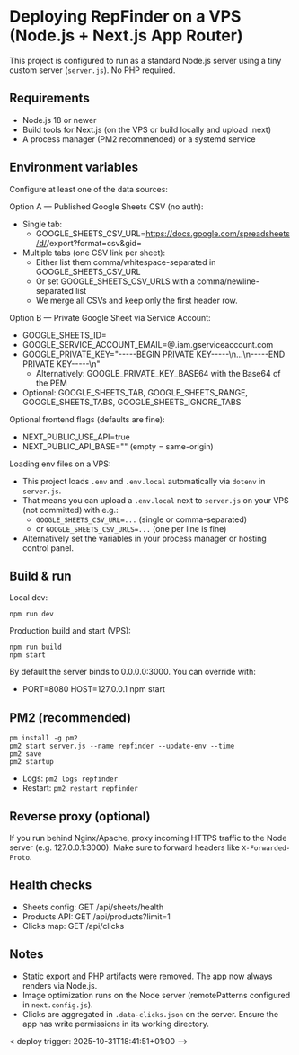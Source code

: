 # Deploying RepFinder on a VPS (Node.js + Next.js App Router)

This project is configured to run as a standard Node.js server using a tiny custom server (`server.js`). No PHP required.

## Requirements
- Node.js 18 or newer
- Build tools for Next.js (on the VPS or build locally and upload .next)
- A process manager (PM2 recommended) or a systemd service

## Environment variables
Configure at least one of the data sources:

Option A — Published Google Sheets CSV (no auth):
- Single tab:
  - GOOGLE_SHEETS_CSV_URL=https://docs.google.com/spreadsheets/d/<ID>/export?format=csv&gid=<GID>
- Multiple tabs (one CSV link per sheet):
  - Either list them comma/whitespace-separated in GOOGLE_SHEETS_CSV_URL
  - Or set GOOGLE_SHEETS_CSV_URLS with a comma/newline-separated list
  - We merge all CSVs and keep only the first header row.

Option B — Private Google Sheet via Service Account:
- GOOGLE_SHEETS_ID=<spreadsheet-id>
- GOOGLE_SERVICE_ACCOUNT_EMAIL=<name>@<project>.iam.gserviceaccount.com
- GOOGLE_PRIVATE_KEY="-----BEGIN PRIVATE KEY-----\n...\n-----END PRIVATE KEY-----\n"
  - Alternatively: GOOGLE_PRIVATE_KEY_BASE64 with the Base64 of the PEM
- Optional: GOOGLE_SHEETS_TAB, GOOGLE_SHEETS_RANGE, GOOGLE_SHEETS_TABS, GOOGLE_SHEETS_IGNORE_TABS

Optional frontend flags (defaults are fine):
- NEXT_PUBLIC_USE_API=true
- NEXT_PUBLIC_API_BASE="" (empty = same-origin)

Loading env files on a VPS:
- This project loads `.env` and `.env.local` automatically via `dotenv` in `server.js`.
- That means you can upload a `.env.local` next to `server.js` on your VPS (not committed) with e.g.:
  - `GOOGLE_SHEETS_CSV_URL=...` (single or comma-separated)
  - or `GOOGLE_SHEETS_CSV_URLS=...` (one per line is fine)
- Alternatively set the variables in your process manager or hosting control panel.

## Build & run

Local dev:
```
npm run dev
```

Production build and start (VPS):
```
npm run build
npm start
```

By default the server binds to 0.0.0.0:3000. You can override with:
- PORT=8080 HOST=127.0.0.1 npm start

## PM2 (recommended)
```
pm install -g pm2
pm2 start server.js --name repfinder --update-env --time
pm2 save
pm2 startup
```
- Logs: `pm2 logs repfinder`
- Restart: `pm2 restart repfinder`

## Reverse proxy (optional)
If you run behind Nginx/Apache, proxy incoming HTTPS traffic to the Node server (e.g. 127.0.0.1:3000). Make sure to forward headers like `X-Forwarded-Proto`.

## Health checks
- Sheets config: GET /api/sheets/health
- Products API: GET /api/products?limit=1
- Clicks map: GET /api/clicks

## Notes
- Static export and PHP artifacts were removed. The app now always renders via Node.js.
- Image optimization runs on the Node server (remotePatterns configured in `next.config.js`).
- Clicks are aggregated in `.data-clicks.json` on the server. Ensure the app has write permissions in its working directory.

< deploy trigger: 2025-10-31T18:41:51+01:00 -->
